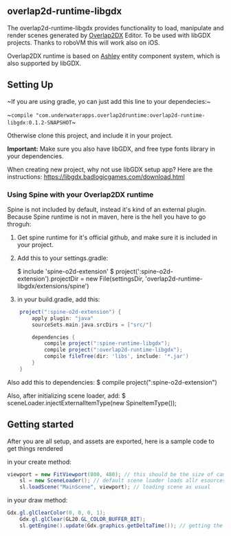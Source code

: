 ## overlap2d-runtime-libgdx

The overlap2d-runtime-libgdx provides functionality to load, manipulate and render scenes generated by [Overlap2DX](https://github.com/simoarpe/overlap2d) Editor.
To be used with libGDX projects. Thanks to roboVM this will work also on iOS.

Overlap2DX runtime is based on [Ashley](https://github.com/libgdx/ashley) entity component system, which is also supported by libGDX.

## Setting Up

~If you are using gradle, yo can just add this line to your dependecies:~

~`compile "com.underwaterapps.overlap2druntime:overlap2d-runtime-libgdx:0.1.2-SNAPSHOT`~

Otherwise clone this project, and include it in your project.

**Important:** Make sure you also have libGDX, and free type fonts library in your dependencies.

When creating new project, why not use libGDX setup app? Here are the instructions:
https://libgdx.badlogicgames.com/download.html

### Using Spine with your Overlap2DX runtime
Spine is not included by default, instead it's kind of an external plugin. Because Spine runtime is not in maven, here is the hell you have to go throguh:
1) Get spine runtime for it's official github, and make sure it is included in your project.
2) Add this to your settings.gradle:

    $ include 'spine-o2d-extension'
    $ project(':spine-o2d-extension').projectDir = new File(settingsDir, 'overlap2d-runtime-libgdx/extensions/spine')
3) in your build.gradle, add this:
```groovy
    project(":spine-o2d-extension") {
        apply plugin: "java"
        sourceSets.main.java.srcDirs = ["src/"]

        dependencies {
            compile project(":spine-runtime-libgdx");
            compile project(":overlap2d-runtime-libgdx");
            compile fileTree(dir: 'libs', include: '*.jar')
        }
    }
```
Also add this to dependencies:
    $ compile project(":spine-o2d-extension")

Also, after initializing scene loader, add:
    $ sceneLoader.injectExternalItemType(new SpineItemType());


## Getting started
After you are all setup, and assets are exported, here is a sample code to get things rendered

in your create method:

```java
viewport = new FitViewport(800, 480); // this should be the size of camera in WORLD units. make sure you check that in editor first.
    sl = new SceneLoader(); // default scene loader loads allr esources from default RM as usual.
    sl.loadScene("MainScene", viewport); // loading scene as usual
```

in your draw method:

```java
Gdx.gl.glClearColor(0, 0, 0, 1);
    Gdx.gl.glClear(GL20.GL_COLOR_BUFFER_BIT);
    sl.getEngine().update(Gdx.graphics.getDeltaTime()); // getting the ashley engine and updating it (it will render things with it's own render system)
```
